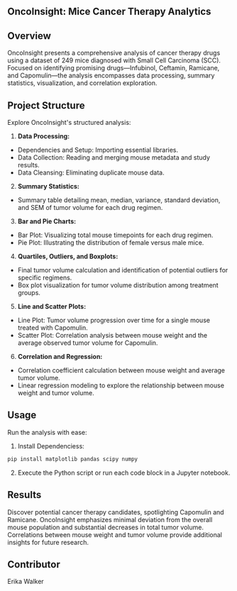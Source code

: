 ## OncoInsight: Mice Cancer Therapy Analytics

## Overview
OncoInsight presents a comprehensive analysis of cancer therapy drugs using a dataset of 249 mice diagnosed with Small Cell Carcinoma (SCC). Focused on identifying promising drugs—Infubinol, Ceftamin, Ramicane, and Capomulin—the analysis encompasses data processing, summary statistics, visualization, and correlation exploration.

## Project Structure
Explore OncoInsight's structured analysis:

1) __Data Processing:__
  * Dependencies and Setup: Importing essential libraries.
  * Data Collection: Reading and merging mouse metadata and study results.
  * Data Cleansing: Eliminating duplicate mouse data.
2) __Summary Statistics:__
  * Summary table detailing mean, median, variance, standard deviation, and SEM of tumor volume for each drug regimen.
3) __Bar and Pie Charts:__
  * Bar Plot: Visualizing total mouse timepoints for each drug regimen.
  * Pie Plot: Illustrating the distribution of female versus male mice.
4) __Quartiles, Outliers, and Boxplots:__
  * Final tumor volume calculation and identification of potential outliers for specific regimens.
  * Box plot visualization for tumor volume distribution among treatment groups.
5) __Line and Scatter Plots:__
  * Line Plot: Tumor volume progression over time for a single mouse treated with Capomulin.
  * Scatter Plot: Correlation analysis between mouse weight and the average observed tumor volume for Capomulin.
6) __Correlation and Regression:__
  * Correlation coefficient calculation between mouse weight and average tumor volume.
  * Linear regression modeling to explore the relationship between mouse weight and tumor volume.

## Usage
Run the analysis with ease:

1) Install Dependenciess:
```bash
pip install matplotlib pandas scipy numpy
```
2) Execute the Python script or run each code block in a Jupyter notebook.

## Results
Discover potential cancer therapy candidates, spotlighting Capomulin and Ramicane. OncoInsight emphasizes minimal deviation from the overall mouse population and substantial decreases in total tumor volume. Correlations between mouse weight and tumor volume provide additional insights for future research.

## Contributor
Erika Walker
